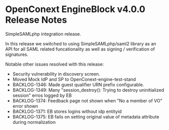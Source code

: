 # OpenConext EngineBlock v4.0.0 Release Notes #

SimpleSAMLphp integration release.

In this release we switched to using SimpleSAMLphp/saml2 library as an API for all SAML related funcationality as well
as signing / verification of signatures.

Notable other issues resolved with this release:
* Security vulnerability in discovery screen.
* Moved Mock IdP and SP to OpenConext-engine-test-stand
* BACKLOG-1346: Made guest qualifier URN prefix configurable.
* BACKLOG-1349: Many "session_destroy(): Trying to destroy uninitialized session" erros logged by EB
* BACKLOG-1374: Feedback page not shown when "No a member of VO" error shown
* BACKLOG-1371: EB stores logins without idp entityid
* BACKLOG-1375: EB fails on setting original value of metadata attribute during normalization

